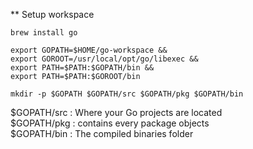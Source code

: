 ** Setup workspace


```
brew install go
```


```
export GOPATH=$HOME/go-workspace &&
export GOROOT=/usr/local/opt/go/libexec &&
export PATH=$PATH:$GOPATH/bin &&
export PATH=$PATH:$GOROOT/bin
```


```
mkdir -p $GOPATH $GOPATH/src $GOPATH/pkg $GOPATH/bin
```

$GOPATH/src : Where your Go projects are located  
$GOPATH/pkg : contains every package objects  
$GOPATH/bin : The compiled binaries folder
